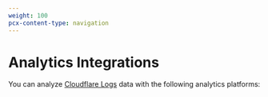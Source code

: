 ```yaml
---
weight: 100
pcx-content-type: navigation
---
```


# Analytics Integrations

You can analyze [Cloudflare Logs](https://developers.cloudflare.com/logs/) data with the following analytics platforms:

<DirectoryListing path="/data-products/analytics-integrations" />
